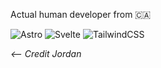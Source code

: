 Actual human developer from 🇨🇦

![Astro](https://img.shields.io/badge/astro-%232C2052.svg?style=for-the-badge&logo=astro&logoColor=white&style=plastic)
![Svelte](https://img.shields.io/badge/svelte-%23f1413d.svg?style=for-the-badge&logo=svelte&logoColor=white&style=plastic)
![TailwindCSS](https://img.shields.io/badge/tailwindcss-%2338B2AC.svg?style=for-the-badge&logo=tailwind-css&logoColor=white&style=plastic)




*<-- Credit Jordan*

